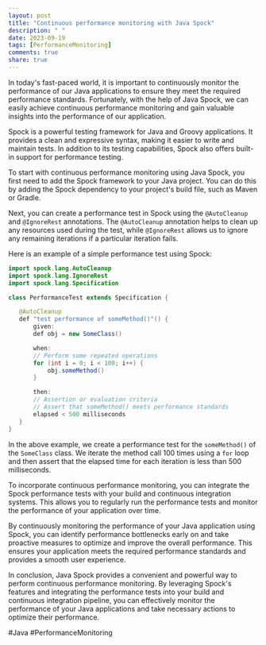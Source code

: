 ```yaml
---
layout: post
title: "Continuous performance monitoring with Java Spock"
description: " "
date: 2023-09-19
tags: [PerformanceMonitoring]
comments: true
share: true
---
```


In today's fast-paced world, it is important to continuously monitor the performance of our Java applications to ensure they meet the required performance standards. Fortunately, with the help of Java Spock, we can easily achieve continuous performance monitoring and gain valuable insights into the performance of our application.

Spock is a powerful testing framework for Java and Groovy applications. It provides a clean and expressive syntax, making it easier to write and maintain tests. In addition to its testing capabilities, Spock also offers built-in support for performance testing.

To start with continuous performance monitoring using Java Spock, you first need to add the Spock framework to your Java project. You can do this by adding the Spock dependency to your project's build file, such as Maven or Gradle.

Next, you can create a performance test in Spock using the `@AutoCleanup` and `@IgnoreRest` annotations. The `@AutoCleanup` annotation helps to clean up any resources used during the test, while `@IgnoreRest` allows us to ignore any remaining iterations if a particular iteration fails.

Here is an example of a simple performance test using Spock:

```java
import spock.lang.AutoCleanup
import spock.lang.IgnoreRest
import spock.lang.Specification

class PerformanceTest extends Specification {

   @AutoCleanup
   def "test performance of someMethod()"() {
       given:
       def obj = new SomeClass()

       when:
       // Perform some repeated operations
       for (int i = 0; i < 100; i++) {
           obj.someMethod()
       }

       then:
       // Assertion or evaluation criteria
       // Assert that someMethod() meets performance standards
       elapsed < 500 milliseconds
   }
}
```

In the above example, we create a performance test for the `someMethod()` of the `SomeClass` class. We iterate the method call 100 times using a `for` loop and then assert that the elapsed time for each iteration is less than 500 milliseconds.

To incorporate continuous performance monitoring, you can integrate the Spock performance tests with your build and continuous integration systems. This allows you to regularly run the performance tests and monitor the performance of your application over time.

By continuously monitoring the performance of your Java application using Spock, you can identify performance bottlenecks early on and take proactive measures to optimize and improve the overall performance. This ensures your application meets the required performance standards and provides a smooth user experience.

In conclusion, Java Spock provides a convenient and powerful way to perform continuous performance monitoring. By leveraging Spock's features and integrating the performance tests into your build and continuous integration pipeline, you can effectively monitor the performance of your Java applications and take necessary actions to optimize their performance.

#Java #PerformanceMonitoring